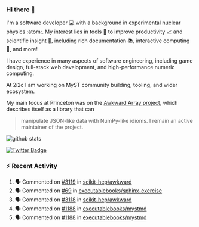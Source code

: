 ### Hi there 👋 

I'm a software developer 💻 with a background in experimental nuclear physics :atom:. My interest lies in tools :wrench: to improve productivity :chart_with_upwards_trend: and scientific insight :telescope:, including rich documentation 📚, interactive computing 🧮, and more! 

I have experience in many aspects of software engineering, including game design, full-stack web development, and high-performance numeric computing. 

At 2i2c I am working on MyST community building, tooling, and wider ecosystem. 

My main focus at Princeton was on the [Awkward Array project](awkward-array.org/), which describes itself as a library that can 
> manipulate JSON-like data with NumPy-like idioms. I remain an active maintainer of the project. 

![github stats](https://github-readme-stats.vercel.app/api?username=agoose77&show_icons=true&hide_rank=true&hide_title=true&bg_color=30,e76445,904e95&text_color=efe3ec&icon_color=efe3ec)
<!--
**agoose77/agoose77** is a ✨ _special_ ✨ repository because its `README.md` (this file) appears on your GitHub profile.

Here are some ideas to get you started:

- 🔭 I’m currently working on ...
- 🌱 I’m currently learning ...
- 👯 I’m looking to collaborate on ...
- 🤔 I’m looking for help with ...
- 💬 Ask me about ...
- 📫 How to reach me: ...
- 😄 Pronouns: ...
- ⚡ Fun fact: ...
-->

[![Twitter Badge](https://img.shields.io/twitter/follow/agoose77?style=flat-square&logo=Twitter&logoColor=white&color=cornflowerblue)](https://twitter.com/agoose77)

### :zap: Recent Activity

<!--START_SECTION:activity-->
1. 🗣 Commented on [#3119](https://github.com/scikit-hep/awkward/pull/3119#issuecomment-2112320544) in [scikit-hep/awkward](https://github.com/scikit-hep/awkward)
2. 🗣 Commented on [#69](https://github.com/executablebooks/sphinx-exercise/issues/69#issuecomment-2111124735) in [executablebooks/sphinx-exercise](https://github.com/executablebooks/sphinx-exercise)
3. 🗣 Commented on [#3118](https://github.com/scikit-hep/awkward/issues/3118#issuecomment-2110695056) in [scikit-hep/awkward](https://github.com/scikit-hep/awkward)
4. 🗣 Commented on [#1188](https://github.com/executablebooks/mystmd/pull/1188#issuecomment-2110035029) in [executablebooks/mystmd](https://github.com/executablebooks/mystmd)
5. 🗣 Commented on [#1188](https://github.com/executablebooks/mystmd/pull/1188#issuecomment-2110024036) in [executablebooks/mystmd](https://github.com/executablebooks/mystmd)
<!--END_SECTION:activity-->
